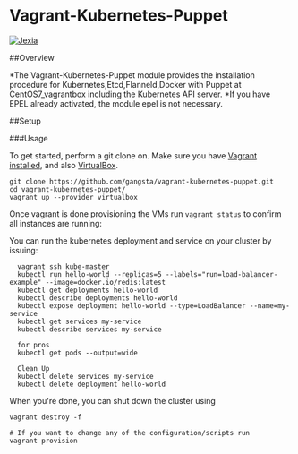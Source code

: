 # Vagrant-Kubernetes-Puppet

[![Jexia](https://forum.golangbridge.org/uploads/default/optimized/2X/c/c4746b35435181e88a330357f4feb5566d3fbbe2_1_690x324.png)](http://jexia.com)

##Overview

*The Vagrant-Kubernetes-Puppet module provides the installation procedure for Kubernetes,Etcd,Flanneld,Docker with Puppet at CentOS7_vagrantbox including the Kubernetes API server.
*If you have EPEL already activated, the module epel is not necessary.


##Setup

###Usage


To get started, perform a git clone on. Make sure you have [Vagrant installed](https://docs.vagrantup.com/v2/installation/), and also [VirtualBox](https://www.virtualbox.org/).

```
git clone https://github.com/gangsta/vagrant-kubernetes-puppet.git
cd vagrant-kubernetes-puppet/
vagrant up --provider virtualbox
```

Once vagrant is done provisioning the VMs run `vagrant status` to confirm all instances are running:

You can run the kubernetes deployment and  service on your cluster by issuing:

```
  vagrant ssh kube-master
  kubectl run hello-world --replicas=5 --labels="run=load-balancer-example" --image=docker.io/redis:latest
  kubectl get deployments hello-world
  kubectl describe deployments hello-world
  kubectl expose deployment hello-world --type=LoadBalancer --name=my-service
  kubectl get services my-service
  kubectl describe services my-service

  for pros
  kubectl get pods --output=wide

  Clean Up
  kubectl delete services my-service
  kubectl delete deployment hello-world
```

When you're done, you can shut down the cluster using
```
vagrant destroy -f

# If you want to change any of the configuration/scripts run
vagrant provision
```
